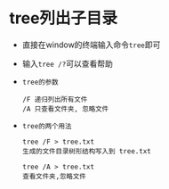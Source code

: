 # tree列出子目录

* 直接在window的终端输入命令`tree`即可

* 输入`tree /?`可以查看帮助

* ```text
  tree的参数
  
  /F 递归列出所有文件
  /A 只查看文件夹, 忽略文件
  ```

* ```text
  tree的两个用法
  
  tree /F > tree.txt
  生成的文件目录树形结构写入到 tree.txt
  
  tree /A > tree.txt
  查看文件夹,忽略文件
  ```